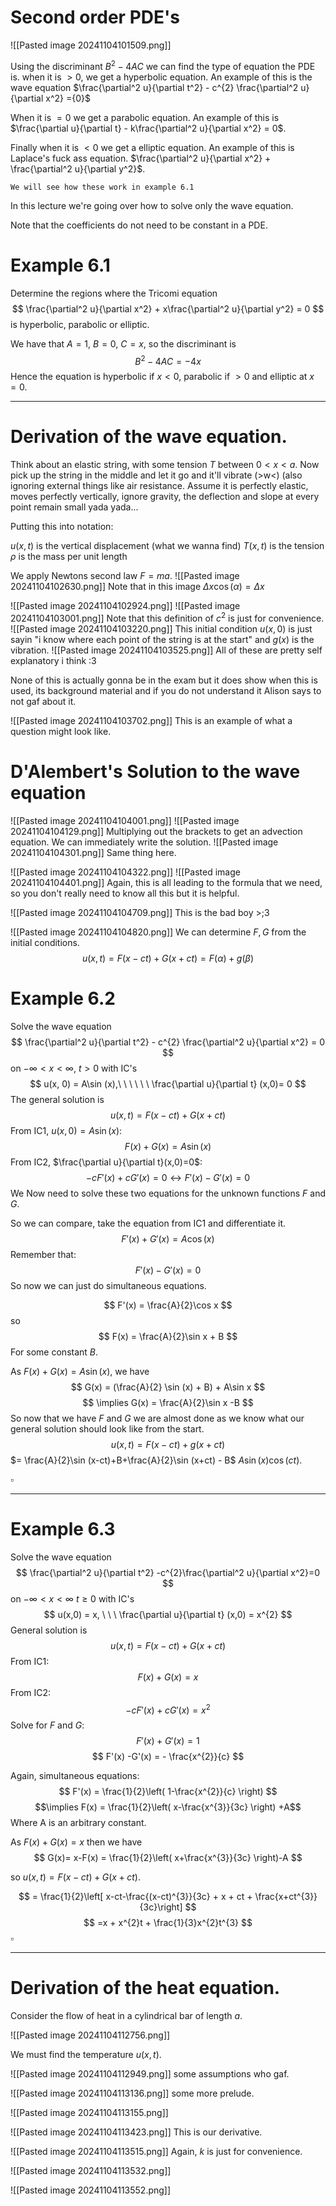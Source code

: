 # Second order PDE's

![[Pasted image 20241104101509.png]]

Using the discriminant $B^{2} - 4AC$ we can find the type of equation the PDE is. when it is $> 0$, we get a hyperbolic equation. An example of this is the wave equation $\frac{\partial^2 u}{\partial t^2} - c^{2} \frac{\partial^2 u}{\partial x^2} ={0}$

When it is $= 0$ we get a parabolic equation. An example of this is $\frac{\partial u}{\partial t} - k\frac{\partial^2 u}{\partial x^2} = 0$.

Finally when it is $<0$ we get a elliptic equation. An example of this is Laplace's fuck ass equation. $\frac{\partial^2 u}{\partial x^2} + \frac{\partial^2 u}{\partial y^2}$.

	We will see how these work in example 6.1

In this lecture we're going over how to solve only the wave equation.

Note that the coefficients do not need to be constant in a PDE.

# Example 6.1

Determine the regions where the Tricomi equation $$
\frac{\partial^2 u}{\partial x^2} + x\frac{\partial^2 u}{\partial y^2} = 0
$$
is hyperbolic, parabolic or elliptic.

We have that $A = 1$, $B = 0$, $C=x$, so the discriminant is $$
B^{2} - 4AC = -4x
$$
Hence the equation is hyperbolic if $x < 0$, parabolic if $>0$ and elliptic at $x=0$.

---

# Derivation of the wave equation.

Think about an elastic string, with some tension $T$ between $0<x<a$. Now pick up the string in the middle and let it go and it'll vibrate (>w<) (also ignoring external things like air resistance.
Assume it is perfectly elastic, moves perfectly vertically, ignore gravity, the deflection and slope at every point remain small yada yada...

Putting this into notation:

$u(x,t)$ is the vertical displacement (what we wanna find)
$T(x,t)$ is the tension
$\rho$ is the mass per unit length

We apply Newtons second law $F=ma$.
![[Pasted image 20241104102630.png]]
Note that in this image $\Delta x\cos (\alpha) = \Delta x$

![[Pasted image 20241104102924.png]]
![[Pasted image 20241104103001.png]]
Note that this definition of $c^{2}$ is just for convenience.
![[Pasted image 20241104103220.png]]
This initial condition $u(x,0)$ is just sayin "i know where each point of the string is at the start" and $g(x)$ is the vibration.
![[Pasted image 20241104103525.png]]
All of these are pretty self explanatory i think :3

None of this is actually gonna be in the exam but it does show when this is used, its background material and if you do not understand it Alison says to not gaf about it.


![[Pasted image 20241104103702.png]]
This is an example of what a question might look like. 

# D'Alembert's Solution to the wave equation

![[Pasted image 20241104104001.png]]
![[Pasted image 20241104104129.png]]
Multiplying out the brackets to get an advection equation. We can immediately write the solution.
![[Pasted image 20241104104301.png]]
Same thing here.

![[Pasted image 20241104104322.png]]
![[Pasted image 20241104104401.png]]
Again, this is all leading to the formula that we need, so you don't really need to know all this but it is helpful.

![[Pasted image 20241104104709.png]]
This is the bad boy >;3

![[Pasted image 20241104104820.png]]
We can determine $F,G$ from the initial conditions. $$
u(x,t) = F(x-ct) + G(x+ct) = F(\alpha) + g(\beta)
$$
# Example 6.2

Solve the wave equation $$
\frac{\partial^2 u}{\partial t^2} - c^{2} \frac{\partial^2 u}{\partial x^2} = 0
$$
on $-\infty < x < \infty$, $t>0$ with IC's $$
u(x, 0) = A\sin (x),\ \ \ \ \ \ \frac{\partial u}{\partial t} (x,0)= 0
$$
The general solution is $$
u(x,t) = F(x-ct) + G(x +ct)
$$
From IC1, $u(x,0) = A\sin (x)$:
$$
F(x) + G(x) = A\sin (x)
$$
From IC2, $\frac{\partial u}{\partial t}(x,0)=0$:
$$
-cF'(x) + cG'(x) = 0 \leftrightarrow  F'(x) - G'(x)=0
$$
We Now need to solve these two equations for the unknown functions $F$ and $G$.

So we can compare, take the equation from IC1 and differentiate it.
$$
F'(x) + G'(x) = A\cos (x)
$$
Remember that:
$$
F'(x) - G'(x) = 0
$$
So now we can just do simultaneous equations.

$$
F'(x) = \frac{A}{2}\cos x
$$
so $$
F(x) = \frac{A}{2}\sin x + B
$$
For some constant $B$.

As $F(x) + G(x) = A\sin (x)$, we have $$
G(x) = (\frac{A}{2} \sin (x) + B) + A\sin x
$$
$$
\implies G(x) = \frac{A}{2}\sin x -B
$$
So now that we have $F$ and $G$ we are almost done as we know what our general solution should look like from the start. 
$$
u(x,t) = F(x-ct) + g(x+ct)
$$
$= \frac{A}{2}\sin (x-ct)+B+\frac{A}{2}\sin (x+ct) - B$
$A\sin (x)\cos (ct)$.

$\square$

---

# Example 6.3

Solve the wave equation $$
\frac{\partial^2 u}{\partial t^2} -c^{2}\frac{\partial^2 u}{\partial x^2}=0
$$
on $-\infty < x < \infty$ $t \geq 0$ with IC's $$
u(x,0) = x, \ \ \ \frac{\partial u}{\partial t} (x,0) = x^{2}
$$
General solution is $$
u(x,t) = F(x-ct) + G(x +ct)
$$
From IC1: 
$$
F(x) + G(x) = x
$$
From IC2:
$$
-cF'(x) + cG'(x) = x^{2}
$$
Solve for $F$ and $G$:
$$
F'(x) + G' (x) = 1
$$
$$
F'(x) -G'(x) = - \frac{x^{2}}{c}
$$

Again, simultaneous equations:
$$
F'(x) = \frac{1}{2}\left( 1-\frac{x^{2}}{c} \right)
$$
$$\implies F(x) = \frac{1}{2}\left( x-\frac{x^{3}}{3c} \right) +A$$
Where A is an arbitrary constant.

As $F(x) + G(x) = x$ then we have
$$
G(x)= x-F(x) = \frac{1}{2}\left( x+\frac{x^{3}}{3c}  \right)-A
$$

so $u(x,t)= F(x-ct)+ G(x+ct)$.

$$
= \frac{1}{2}\left[ x-ct-\frac{(x-ct)^{3}}{3c} + x + ct + \frac{x+ct^{3}}{3c}\right]
$$
$$
=x + x^{2}t + \frac{1}{3}x^{2}t^{3}
$$
$\square$

---
# Derivation of the heat equation.

Consider the flow of heat in a cylindrical bar of length $a$.

![[Pasted image 20241104112756.png]]

We must find the temperature $u(x,t)$.

![[Pasted image 20241104112949.png]]
some assumptions who gaf.

![[Pasted image 20241104113136.png]]
some more prelude.

![[Pasted image 20241104113155.png]]

![[Pasted image 20241104113423.png]]
This is our derivative.

![[Pasted image 20241104113515.png]]
Again, $k$ is just for convenience.

![[Pasted image 20241104113532.png]]


![[Pasted image 20241104113552.png]]
